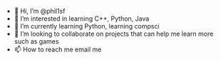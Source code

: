 - 👋 Hi, I’m @phil1sf
- 👀 I’m interested in learning C++, Python, Java
- 🌱 I’m currently learning Python, learning compsci 
- 💞️ I’m looking to collaborate on projects that can help me learn more such as games
- 📫 How to reach me email me

<!---
phil1sf/phil1sf is a ✨ special ✨ repository because its `README.md` (this file) appears on your GitHub profile.
You can click the Preview link to take a look at your changes.
--->
